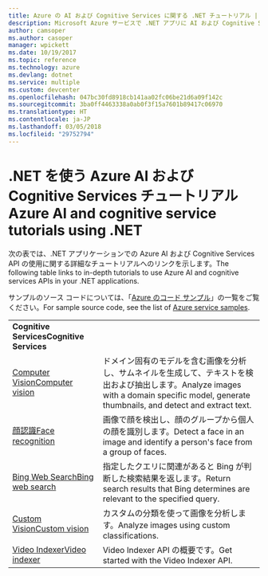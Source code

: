 ```yaml
---
title: Azure の AI および Cognitive Services に関する .NET チュートリアル | Microsoft Docs
description: Microsoft Azure サービスで .NET アプリに AI および Cognitive Services を追加します。
author: camsoper
ms.author: casoper
manager: wpickett
ms.date: 10/19/2017
ms.topic: reference
ms.technology: azure
ms.devlang: dotnet
ms.service: multiple
ms.custom: devcenter
ms.openlocfilehash: 047bc30fd8918cb141aa02fc06be21d6a09f142c
ms.sourcegitcommit: 3ba0ff4463338a0ab0f3f15a7601b89417c06970
ms.translationtype: HT
ms.contentlocale: ja-JP
ms.lasthandoff: 03/05/2018
ms.locfileid: "29752794"
---
```

# <a name="azure-ai-and-cognitive-service-tutorials-using-net"></a><span data-ttu-id="b7dd0-103">.NET を使う Azure AI および Cognitive Services チュートリアル</span><span class="sxs-lookup"><span data-stu-id="b7dd0-103">Azure AI and cognitive service tutorials using .NET</span></span>

<span data-ttu-id="b7dd0-104">次の表では、.NET アプリケーションでの Azure AI および Cognitive Services API の使用に関する詳細なチュートリアルへのリンクを示します。</span><span class="sxs-lookup"><span data-stu-id="b7dd0-104">The following table links to in-depth tutorials to use Azure AI and cognitive services APIs in your .NET applications.</span></span> 

<span data-ttu-id="b7dd0-105">サンプルのソース コードについては、「[Azure のコード サンプル](https://azure.microsoft.com/resources/samples/?platform=dotnet)」の一覧をご覧ください。</span><span class="sxs-lookup"><span data-stu-id="b7dd0-105">For sample source code, see the list of [Azure service samples](https://azure.microsoft.com/resources/samples/?platform=dotnet).</span></span>

| | |
|---|---|
| <span data-ttu-id="b7dd0-106">**Cognitive Services**</span><span class="sxs-lookup"><span data-stu-id="b7dd0-106">**Cognitive Services**</span></span>| |
| <span data-ttu-id="b7dd0-107">[Computer Vision][1]</span><span class="sxs-lookup"><span data-stu-id="b7dd0-107">[Computer vision][1]</span></span> | <span data-ttu-id="b7dd0-108">ドメイン固有のモデルを含む画像を分析し、サムネイルを生成して、テキストを検出および抽出します。</span><span class="sxs-lookup"><span data-stu-id="b7dd0-108">Analyze images with a domain specific model, generate thumbnails, and detect and extract text.</span></span> | 
| <span data-ttu-id="b7dd0-109">[顔認識][2]</span><span class="sxs-lookup"><span data-stu-id="b7dd0-109">[Face recognition][2]</span></span> | <span data-ttu-id="b7dd0-110">画像で顔を検出し、顔のグループから個人の顔を識別します。</span><span class="sxs-lookup"><span data-stu-id="b7dd0-110">Detect a face in an image and identify a person's face from a group of faces.</span></span> | 
| <span data-ttu-id="b7dd0-111">[Bing Web Search][3]</span><span class="sxs-lookup"><span data-stu-id="b7dd0-111">[Bing web search][3]</span></span>| <span data-ttu-id="b7dd0-112">指定したクエリに関連があると Bing が判断した検索結果を返します。</span><span class="sxs-lookup"><span data-stu-id="b7dd0-112">Return search results that Bing determines are relevant to the specified query.</span></span> |
| <span data-ttu-id="b7dd0-113">[Custom Vision][4]</span><span class="sxs-lookup"><span data-stu-id="b7dd0-113">[Custom vision][4]</span></span> | <span data-ttu-id="b7dd0-114">カスタムの分類を使って画像を分析します。</span><span class="sxs-lookup"><span data-stu-id="b7dd0-114">Analyze images using custom classifications.</span></span> |
| <span data-ttu-id="b7dd0-115">[Video Indexer][5]</span><span class="sxs-lookup"><span data-stu-id="b7dd0-115">[Video indexer][5]</span></span> | <span data-ttu-id="b7dd0-116">Video Indexer API の概要です。</span><span class="sxs-lookup"><span data-stu-id="b7dd0-116">Get started with the Video Indexer API.</span></span>|

[1]: /azure/cognitive-services/computer-vision/tutorials/csharptutorial
[2]: /azure/cognitive-services/face/tutorials/faceapiincsharptutorial
[3]: /azure/cognitive-services/bing-web-search/csharp-ranking-tutorial
[4]: /azure/cognitive-services/custom-vision-service/csharp-tutorial
[5]: /azure/cognitive-services/video-indexer/video-indexer-use-apis

